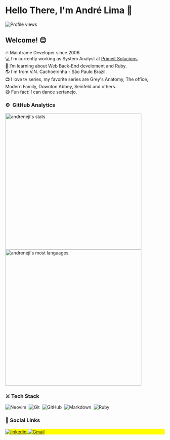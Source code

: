 # Hello There, I'm André Lima  🖖
<p align="left"> <img src="https://komarev.com/ghpvc/?username=andreneji&color=yellow" alt="Profile views" /> </p>

## Welcome! 😊
🔥 Mainframe Developer since 2006.  
💻 I’m currently working as System Analyst at [Primeit Solucions](https://primeitsolutions.com.br/).  
🚀 I’m learning about Web Back-End develoment and Ruby.  
🌎 I'm from V.N. Cachoeirinha - São Paulo Brazil.  
📺 I love tv series, my favorite series are Grey's Anatomy, The office, Modern Family, Downton Abbey, Seinfeld and others.  
😅 Fun fact: I can dance sertanejo.  

### ⚙️ &nbsp;GitHub Analytics
<p align="left"><img width="430em" src="https://github-readme-stats.vercel.app/api?username=andreneji&show_icons=true&theme=gruvbox" alt="andreneji's stats"/>
<img width="430em" src="https://github-readme-stats.vercel.app/api/top-langs/?username=andreneji&layout=compact&theme=gruvbox" alt="andreneji's most languages"/></p>

### ⚔️ Tech Stack
![Neovim](https://img.shields.io/badge/-neovim-05122A?style=flat&logo=neovim)&nbsp;
![Git](https://img.shields.io/badge/-Git-05122A?style=flat&logo=git)&nbsp;
![GitHub](https://img.shields.io/badge/-GitHub-05122A?style=flat&logo=github)&nbsp;
![Markdown](https://img.shields.io/badge/-Markdown-05122A?style=flat&logo=markdown)&nbsp;
![Ruby](https://img.shields.io/badge/-ruby-05122A?style=flat&logo=ruby)&nbsp;

### 🔗 Social Links
<p align="left" style="background:yellow">
<a href="https://www.linkedin.com/in/andr%C3%A9-s-5245a7120" target="_blank">
  <img align="center" src="https://img.shields.io/badge/-Linkedin-05122A?style=flat&logo=linkedin" alt="linkedin"/>
</a>

<a href="mailto:andreneji@gmail.com" target="_blank">
  <img align="center" src="https://img.shields.io/badge/-Gmail-05122A?style=flat&logo=gmail" alt="Gmail"/>
</a>  
</p>
